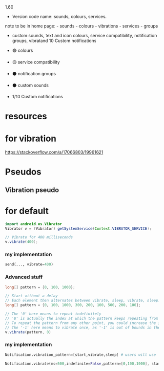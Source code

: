 1.60 
- Version code name: sounds, colours, services.
 
note to be in home page: 
    - sounds
    - colours
    - vibrations
    - services
    - groups

- custom sounds, text and icon colours, service compatibility, notification groups, vibratand 10 Custom notifications

- 🟢 colours
- 🟡 service compatibility
- ⚫ notification groups
- ⚫ custom sounds
- 1/10 Custom notifications



# resources
# for vibration
https://stackoverflow.com/a/17066803/19961621


# Pseudos

## Vibration pseudo
# for default

```java
import android.os.Vibrator
Vibrator v = (Vibrator) getSystemService(Context.VIBRATOR_SERVICE);

// Vibrate for 400 milliseconds
v.vibrate(400);
```

### my implementation
```python
send(..., vibrate=400)
```

### Advanced stuff

```java
long[] pattern = {0, 100, 1000};

// Start without a delay
// Each element then alternates between vibrate, sleep, vibrate, sleep...
long[] pattern = {0, 100, 1000, 300, 200, 100, 500, 200, 100};

// The '0' here means to repeat indefinitely
// '0' is actually the index at which the pattern keeps repeating from (the start)
// To repeat the pattern from any other point, you could increase the index, e.g. '1'
// The '-1' here means to vibrate once, as '-1' is out of bounds in the pattern array.
v.vibrate(pattern, 0)
```

### my implementation

```python
Notification.vibration_pattern=[start,vibrate,sleep] # users will use `vibration_pattern` to change pattern when using `send`

Notification.vibrate(ms=500,indefinite=False,pattern=[0,100,1000], start=0)
```